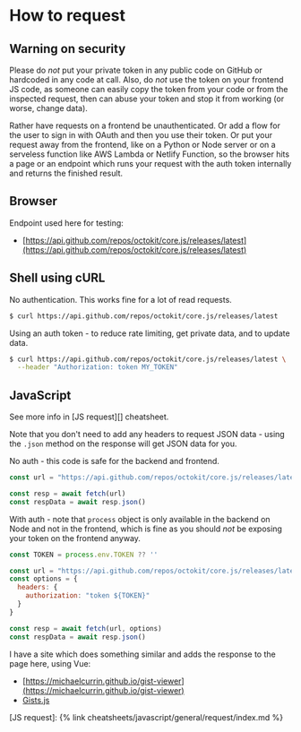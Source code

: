 # How to request

## Warning on security

Please do _not_ put your private token in any public code on GitHub or hardcoded in any code at call. Also, do _not_ use the token on your frontend JS code, as someone can easily copy the token from your code or from the inspected request, then can abuse your token and stop it from working (or worse, change data).

Rather have requests on a frontend be unauthenticated. Or add a flow for the user to sign in with OAuth and then you use their token. Or put your request away from the frontend, like on a Python or Node server or on a serveless function like AWS Lambda or Netlify Function, so the browser hits a page or an endpoint which runs your request with the auth token internally and returns the finished result.


## Browser

Endpoint used here for testing:

- [https://api.github.com/repos/octokit/core.js/releases/latest](https://api.github.com/repos/octokit/core.js/releases/latest)


## Shell using cURL

No authentication. This works fine for a lot of read requests.

```sh
$ curl https://api.github.com/repos/octokit/core.js/releases/latest
```

Using an auth token - to reduce rate limiting, get private data, and to update data.

```sh
$ curl https://api.github.com/repos/octokit/core.js/releases/latest \
  --header "Authorization: token MY_TOKEN"
```


## JavaScript

See more info in [JS request][] cheatsheet.

Note that you don't need to add any headers to request JSON data - using the `.json` method on the response will get JSON data for you.

No auth - this code is safe for the backend and frontend.

```javascript
const url = "https://api.github.com/repos/octokit/core.js/releases/latest"

const resp = await fetch(url)  
const respData = await resp.json()
```

With auth - note that `process` object is only available in the backend on Node and not in the frontend, which is fine as you should _not_ be exposing your token on the frontend anyway.

```javascript
const TOKEN = process.env.TOKEN ?? ''

const url = "https://api.github.com/repos/octokit/core.js/releases/latest"
const options = {
  headers: {
    authorization: "token ${TOKEN}"
  }
}

const resp = await fetch(url, options)  
const respData = await resp.json()
```

I have a site which does something similar and adds the response to the page here, using Vue:

- [https://michaelcurrin.github.io/gist-viewer](https://michaelcurrin.github.io/gist-viewer)
- [Gists.js](https://github.com/MichaelCurrin/gist-viewer/blob/master/assets/js/Gists.js)

[JS request]: {% link cheatsheets/javascript/general/request/index.md %}
